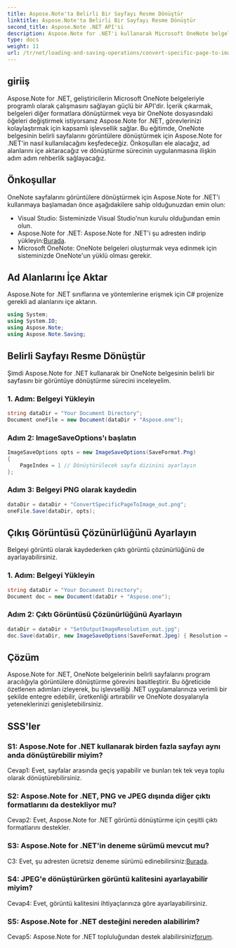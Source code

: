 ```yaml
---
title: Aspose.Note'ta Belirli Bir Sayfayı Resme Dönüştür
linktitle: Aspose.Note'ta Belirli Bir Sayfayı Resme Dönüştür
second_title: Aspose.Note .NET API'si
description: Aspose.Note for .NET'i kullanarak Microsoft OneNote belgelerinin belirli sayfalarını programlı olarak görüntülere nasıl dönüştüreceğinizi öğrenin.
type: docs
weight: 11
url: /tr/net/loading-and-saving-operations/convert-specific-page-to-image/
---
```

## giriiş

Aspose.Note for .NET, geliştiricilerin Microsoft OneNote belgeleriyle programlı olarak çalışmasını sağlayan güçlü bir API'dir. İçerik çıkarmak, belgeleri diğer formatlara dönüştürmek veya bir OneNote dosyasındaki öğeleri değiştirmek istiyorsanız Aspose.Note for .NET, görevlerinizi kolaylaştırmak için kapsamlı işlevsellik sağlar. Bu eğitimde, OneNote belgesinin belirli sayfalarını görüntülere dönüştürmek için Aspose.Note for .NET'in nasıl kullanılacağını keşfedeceğiz. Önkoşulları ele alacağız, ad alanlarını içe aktaracağız ve dönüştürme sürecinin uygulanmasına ilişkin adım adım rehberlik sağlayacağız.

## Önkoşullar

OneNote sayfalarını görüntülere dönüştürmek için Aspose.Note for .NET'i kullanmaya başlamadan önce aşağıdakilere sahip olduğunuzdan emin olun:

- Visual Studio: Sisteminizde Visual Studio'nun kurulu olduğundan emin olun.
-  Aspose.Note for .NET: Aspose.Note for .NET'i şu adresten indirip yükleyin:[Burada](https://releases.aspose.com/note/net/).
- Microsoft OneNote: OneNote belgeleri oluşturmak veya edinmek için sisteminizde OneNote'un yüklü olması gerekir.

## Ad Alanlarını İçe Aktar

Aspose.Note for .NET sınıflarına ve yöntemlerine erişmek için C# projenize gerekli ad alanlarını içe aktarın.

```csharp
using System;
using System.IO;
using Aspose.Note;
using Aspose.Note.Saving;
```

## Belirli Sayfayı Resme Dönüştür

Şimdi Aspose.Note for .NET kullanarak bir OneNote belgesinin belirli bir sayfasını bir görüntüye dönüştürme sürecini inceleyelim.

### 1. Adım: Belgeyi Yükleyin

```csharp
string dataDir = "Your Document Directory";
Document oneFile = new Document(dataDir + "Aspose.one");
```

### Adım 2: ImageSaveOptions'ı başlatın

```csharp
ImageSaveOptions opts = new ImageSaveOptions(SaveFormat.Png)
{
    PageIndex = 1 // Dönüştürülecek sayfa dizinini ayarlayın
};
```

### Adım 3: Belgeyi PNG olarak kaydedin

```csharp
dataDir = dataDir + "ConvertSpecificPageToImage_out.png";
oneFile.Save(dataDir, opts);
```

## Çıkış Görüntüsü Çözünürlüğünü Ayarlayın

Belgeyi görüntü olarak kaydederken çıktı görüntü çözünürlüğünü de ayarlayabilirsiniz.

### 1. Adım: Belgeyi Yükleyin

```csharp
string dataDir = "Your Document Directory";
Document doc = new Document(dataDir + "Aspose.one");
```

### Adım 2: Çıktı Görüntüsü Çözünürlüğünü Ayarlayın

```csharp
dataDir = dataDir + "SetOutputImageResolution_out.jpg";
doc.Save(dataDir, new ImageSaveOptions(SaveFormat.Jpeg) { Resolution = 220 });
```

## Çözüm

Aspose.Note for .NET, OneNote belgelerinin belirli sayfalarını program aracılığıyla görüntülere dönüştürme görevini basitleştirir. Bu öğreticide özetlenen adımları izleyerek, bu işlevselliği .NET uygulamalarınıza verimli bir şekilde entegre edebilir, üretkenliği artırabilir ve OneNote dosyalarıyla yeteneklerinizi genişletebilirsiniz.

## SSS'ler

### S1: Aspose.Note for .NET kullanarak birden fazla sayfayı aynı anda dönüştürebilir miyim?

Cevap1: Evet, sayfalar arasında geçiş yapabilir ve bunları tek tek veya toplu olarak dönüştürebilirsiniz.

### S2: Aspose.Note for .NET, PNG ve JPEG dışında diğer çıktı formatlarını da destekliyor mu?

Cevap2: Evet, Aspose.Note for .NET görüntü dönüştürme için çeşitli çıktı formatlarını destekler.

### S3: Aspose.Note for .NET'in deneme sürümü mevcut mu?

 C3: Evet, şu adresten ücretsiz deneme sürümü edinebilirsiniz:[Burada](https://releases.aspose.com/).

### S4: JPEG'e dönüştürürken görüntü kalitesini ayarlayabilir miyim?

Cevap4: Evet, görüntü kalitesini ihtiyaçlarınıza göre ayarlayabilirsiniz.

### S5: Aspose.Note for .NET desteğini nereden alabilirim?

 Cevap5: Aspose.Note for .NET topluluğundan destek alabilirsiniz[forum](https://forum.aspose.com/c/note/28).